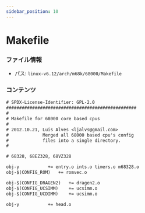 ```yaml
---
sidebar_position: 10
---
```

# Makefile

### ファイル情報

- パス: `linux-v6.12/arch/m68k/68000/Makefile`

### コンテンツ

```txt
# SPDX-License-Identifier: GPL-2.0
##################################################
#
# Makefile for 68000 core based cpus
#
# 2012.10.21, Luis Alves <ljalvs@gmail.com>
#             Merged all 68000 based cpu's config
#             files into a single directory.
#

# 68328, 68EZ328, 68VZ328

obj-y			+= entry.o ints.o timers.o m68328.o
obj-$(CONFIG_ROM)	+= romvec.o

obj-$(CONFIG_DRAGEN2)	+= dragen2.o
obj-$(CONFIG_UCSIMM)	+= ucsimm.o
obj-$(CONFIG_UCDIMM)	+= ucsimm.o

obj-y			+= head.o

```
